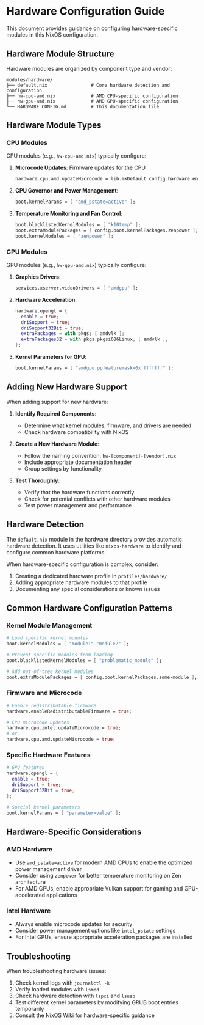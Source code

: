 # Hardware Configuration Guide

This document provides guidance on configuring hardware-specific modules in this NixOS configuration.

## Hardware Module Structure

Hardware modules are organized by component type and vendor:

```
modules/hardware/
├── default.nix                # Core hardware detection and configuration
├── hw-cpu-amd.nix             # AMD CPU-specific configuration
├── hw-gpu-amd.nix             # AMD GPU-specific configuration
└── HARDWARE_CONFIG.md         # This documentation file
```

## Hardware Module Types

### CPU Modules

CPU modules (e.g., `hw-cpu-amd.nix`) typically configure:

1. **Microcode Updates**: Firmware updates for the CPU
   ```nix
   hardware.cpu.amd.updateMicrocode = lib.mkDefault config.hardware.enableRedistributableFirmware;
   ```

2. **CPU Governor and Power Management**:
   ```nix
   boot.kernelParams = [ "amd_pstate=active" ];
   ```

3. **Temperature Monitoring and Fan Control**:
   ```nix
   boot.blacklistedKernelModules = [ "k10temp" ];
   boot.extraModulePackages = [ config.boot.kernelPackages.zenpower ];
   boot.kernelModules = [ "zenpower" ];
   ```

### GPU Modules

GPU modules (e.g., `hw-gpu-amd.nix`) typically configure:

1. **Graphics Drivers**:
   ```nix
   services.xserver.videoDrivers = [ "amdgpu" ];
   ```

2. **Hardware Acceleration**:
   ```nix
   hardware.opengl = {
     enable = true;
     driSupport = true;
     driSupport32Bit = true;
     extraPackages = with pkgs; [ amdvlk ];
     extraPackages32 = with pkgs.pkgsi686Linux; [ amdvlk ];
   };
   ```

3. **Kernel Parameters for GPU**:
   ```nix
   boot.kernelParams = [ "amdgpu.ppfeaturemask=0xffffffff" ];
   ```

## Adding New Hardware Support

When adding support for new hardware:

1. **Identify Required Components**:
   - Determine what kernel modules, firmware, and drivers are needed
   - Check hardware compatibility with NixOS

2. **Create a New Hardware Module**:
   - Follow the naming convention: `hw-[component]-[vendor].nix`
   - Include appropriate documentation header
   - Group settings by functionality

3. **Test Thoroughly**:
   - Verify that the hardware functions correctly
   - Check for potential conflicts with other hardware modules
   - Test power management and performance

## Hardware Detection

The `default.nix` module in the hardware directory provides automatic hardware detection. It uses utilities like `nixos-hardware` to identify and configure common hardware platforms.

When hardware-specific configuration is complex, consider:

1. Creating a dedicated hardware profile in `profiles/hardware/`
2. Adding appropriate hardware modules to that profile
3. Documenting any special considerations or known issues

## Common Hardware Configuration Patterns

### Kernel Module Management

```nix
# Load specific kernel modules
boot.kernelModules = [ "module1" "module2" ];

# Prevent specific modules from loading
boot.blacklistedKernelModules = [ "problematic_module" ];

# Add out-of-tree kernel modules
boot.extraModulePackages = [ config.boot.kernelPackages.some-module ];
```

### Firmware and Microcode

```nix
# Enable redistributable firmware
hardware.enableRedistributableFirmware = true;

# CPU microcode updates
hardware.cpu.intel.updateMicrocode = true;
# or
hardware.cpu.amd.updateMicrocode = true;
```

### Specific Hardware Features

```nix
# GPU features
hardware.opengl = {
  enable = true;
  driSupport = true;
  driSupport32Bit = true;
};

# Special kernel parameters
boot.kernelParams = [ "parameter=value" ];
```

## Hardware-Specific Considerations

### AMD Hardware

- Use `amd_pstate=active` for modern AMD CPUs to enable the optimized power management driver
- Consider using `zenpower` for better temperature monitoring on Zen architecture
- For AMD GPUs, enable appropriate Vulkan support for gaming and GPU-accelerated applications

### Intel Hardware

- Always enable microcode updates for security
- Consider power management options like `intel_pstate` settings
- For Intel GPUs, ensure appropriate acceleration packages are installed

## Troubleshooting

When troubleshooting hardware issues:

1. Check kernel logs with `journalctl -k`
2. Verify loaded modules with `lsmod` 
3. Check hardware detection with `lspci` and `lsusb`
4. Test different kernel parameters by modifying GRUB boot entries temporarily
5. Consult the [NixOS Wiki](https://nixos.wiki/) for hardware-specific guidance